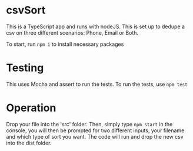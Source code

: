 # csvSort 
This is a TypeScript app and runs with nodeJS.
This is set up to dedupe a csv on three different scenarios: Phone, Email or Both.

To start, run `npm i` to install necessary packages

# Testing
This uses Mocha and assert to run the tests.
To run the tests, use `npm test`

# Operation
Drop your file into the 'src' folder. Then, simply type `npm start` in the console, you will then be prompted for two different inputs, your filename and which type of sort you want. The code will run and drop the new csv into the dist folder.